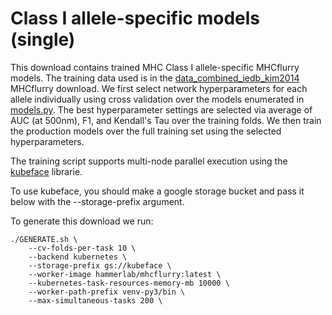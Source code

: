 # Class I allele-specific models (single)

This download contains trained MHC Class I allele-specific MHCflurry models. The training data used is in the [data_combined_iedb_kim2014](../data_combined_iedb_kim2014) MHCflurry download. We first select network hyperparameters for each allele individually using cross validation over the models enumerated in [models.py](models.py). The best hyperparameter settings are selected via average of AUC (at 500nm), F1, and Kendall's Tau over the training folds. We then train the production models over the full training set using the selected hyperparameters.

The training script supports multi-node parallel execution using the [kubeface](https://github.com/hammerlab/kubeface) librarie.

To use kubeface, you should make a google storage bucket and pass it below with the --storage-prefix argument. 

To generate this download we run:

```
./GENERATE.sh \
    --cv-folds-per-task 10 \
    --backend kubernetes \
    --storage-prefix gs://kubeface \
    --worker-image hammerlab/mhcflurry:latest \
    --kubernetes-task-resources-memory-mb 10000 \
    --worker-path-prefix venv-py3/bin \
    --max-simultaneous-tasks 200 \

```
